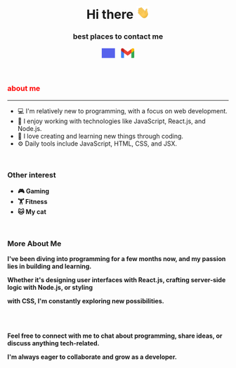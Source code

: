 <header>
        <h1>Hi there <img src="hi.gif" alt="Hi there" style="width: 30px;"></h1>
        <h3>best places to contact me</h3>
        <a href="https://discordapp.com/users/brosdouble"><img style="width:30px; margin-right:10px;" src="discord-discord-wink.gif"></a> <a href="mailto:rangocode23@gmail.com"><img style="width:30px;" src="gmail.gif"></a>
</header>
<section>
    <h3 style="color:red;">about me</h3>
    <hr>
    <ul>
        <li>💻 I'm relatively new to programming, with a focus on web development.</li>
        <li>🔧 I enjoy working with technologies like JavaScript, React.js, and Node.js.</li>
        <li>🌟 I love creating and learning new things through coding.</li>
        <li>⚙️ Daily tools include JavaScript, HTML, CSS, and JSX.</li>
    </ul> <br>
    <h3><strong>Other interest<strong></h3>
    <ul>
        <li>🎮 Gaming</li>
        <li>🏋️ Fitness</li>
        <li>🐱 My cat</li>
    </ul> <br>
    <h3><strong>More About Me</strong></h3>
    <p>I've been diving into programming for a few months now, and my passion lies in building and learning.</p>
    <p>Whether it's designing user interfaces with React.js, crafting server-side logic with Node.js, or styling </p>
    <p>with CSS, I'm constantly exploring new possibilities.</p> <br> <br>
    <p>Feel free to connect with me to chat about programming, share ideas, or discuss anything tech-related. </p>
    <p>I'm always eager to collaborate and grow as a developer.</p>
</section>    

